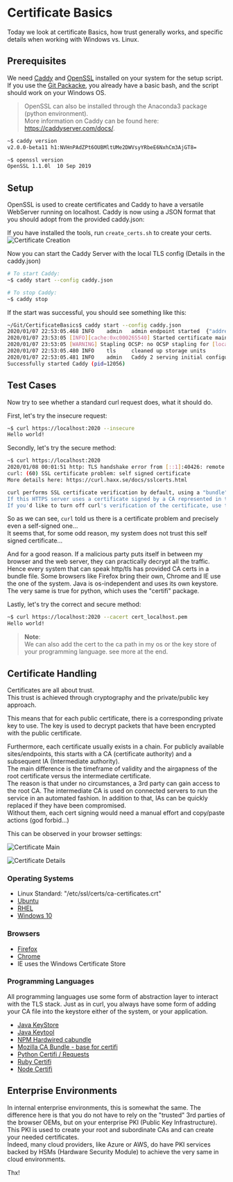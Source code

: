 # Certificate Basics

Today we look at certificate Basics, how trust generally works, and specific details when working with Windows vs. Linux.


## Prerequisites

We need [Caddy](https://github.com/caddyserver/caddy/releases) and [OpenSSL](https://github.com/openssl/openssl/releases) installed on your system for the setup script.
If you use the [Git Packacke](https://git-scm.com/download/win), you already have a basic bash, and the script should work on your Windows OS. 

> OpenSSL can also be installed through the Anaconda3 package (python environment).   
More information on Caddy can be found here: <https://caddyserver.com/docs/>.

```bash
~$ caddy version
v2.0.0-beta11 h1:NVHnPAdZPt6OUBMltUMe2DWVsyYRbeE6NxhCm3AjGT8=

~$ openssl version
OpenSSL 1.1.0l  10 Sep 2019
```


## Setup

OpenSSL is used to create certificates and Caddy to have a versatile WebServer running on localhost.
Caddy is now using a JSON format that you should adopt from the provided caddy.json:

If you have installed the tools, run `create_certs.sh` to create your certs.  
![Certificate Creation](images/CertificateCreation.png)

Now you can start the Caddy Server with the local TLS config (Details in the caddy.json)

```bash
# To start Caddy:
~$ caddy start --config caddy.json

# To stop Caddy:
~$ caddy stop
```

If the start was successful, you should see something like this:

```bash
~/Git/CertificateBasics$ caddy start --config caddy.json  
2020/01/07 22:53:05.468 INFO    admin   admin endpoint started  {"address": "localhost:2019", "enforce_origin": false, "origins": ["localhost:2019"]}
2020/01/07 23:53:05 [INFO][cache:0xc000265540] Started certificate maintenance routine
2020/01/07 23:53:05 [WARNING] Stapling OCSP: no OCSP stapling for [localhost]: no OCSP server specified in certificate
2020/01/07 22:53:05.480 INFO    tls     cleaned up storage units
2020/01/07 22:53:05.481 INFO    admin   Caddy 2 serving initial configuration
Successfully started Caddy (pid=12056)
```


## Test Cases

Now try to see whether a standard curl request does, what it should do.

First, let's try the insecure request:
```bash
~$ curl https://localhost:2020 --insecure
Hello world!
```

Secondly, let's try the secure method:
```bash
~$ curl https://localhost:2020
2020/01/08 00:01:51 http: TLS handshake error from [::1]:40426: remote error: tls: unknown certificate authority
curl: (60) SSL certificate problem: self signed certificate
More details here: https://curl.haxx.se/docs/sslcerts.html

curl performs SSL certificate verification by default, using a "bundle" of Certificate Authority (CA) public keys (CA certs). If the default bundle file isn't adequate, you can specify an alternate file using the --cacert option.
If this HTTPS server uses a certificate signed by a CA represented in the bundle, the certificate verification probably failed due to a problem with the certificate (it might be expired, or the name might not match the domain name in the URL).
If you'd like to turn off curl's verification of the certificate, use the -k (or --insecure) option.
```

So as we can see, `curl` told us there is a certificate problem and precisely even a self-signed one...  
It seems that, for some odd reason, my system does not trust this self signed certificate...

And for a good reason. If a malicious party puts itself in between my browser and the web server, they can practically decrypt all the traffic.  
Hence every system that can speak http/tls has provided CA certs in a bundle file. Some browsers like Firefox bring their own, Chrome and IE use the one of the system. Java is os-independent and uses its own keystore. The very same is true for python, which uses the "certifi" package.

Lastly, let's try the correct and secure method:
```bash
~$ curl https://localhost:2020 --cacert cert_localhost.pem  
Hello world!
```

> **Note**:   
We can also add the cert to the ca path in my os or the key store of your programming language. see more at the end.

## Certificate Handling

Certificates are all about trust.   
This trust is achieved through cryptography and the private/public key approach.

This means that for each public certificate, there is a corresponding private key to use. The key is used to decrypt packets that have been encrypted with the public certificate.

Furthermore, each certificate usually exists in a chain. For publicly available sites/endpoints, this starts with a CA (certificate authority) and a subsequent IA (Intermediate authority).  
The main difference is the timeframe of validity and the airgapness of the root certificate versus the intermediate certificate.  
The reason is that under no circumstances, a 3rd party can gain access to the root CA.
The intermediate CA is used on connected servers to run the service in an automated fashion. In addition to that, IAs can be quickly replaced if they have been compromised.  
Without them, each cert signing would need a manual effort and copy/paste actions (god forbid...)

This can be observed in your browser settings:

![Certificate Main](images/CertificateMain.png)

![Certificate Details](images/CertificateDetails.png)

### Operating Systems

- Linux Standard: "/etc/ssl/certs/ca-certificates.crt"
- [Ubuntu](https://help.ubuntu.com/lts/serverguide/certificates-and-security.html)
- [RHEL](https://access.redhat.com/documentation/en-US/Red_Hat_Certificate_System/8.0/html/Install_Guide/Configuring_a_CA.html)
- [Windows 10](https://docs.microsoft.com/en-us/previous-versions/windows/it-pro/windows-server-2008-R2-and-2008/cc754841(v=ws.11)?redirectedfrom=MSDN)

### Browsers

- [Firefox](https://www.mozilla.org/en-US/about/governance/policies/security-group/certs/)
- [Chrome](https://support.google.com/chrome/a/answer/6080885?hl=en)
- IE uses the Windows Certificate Store

### Programming Languages

All programming languages use some form of abstraction layer to interact with the TLS stack. Just as in curl, you always have some form of adding your CA file into the keystore either of the system, or your application.

- [Java KeyStore](https://docs.oracle.com/javase/7/docs/api/java/security/KeyStore.html)
- [Java Keytool](https://docs.oracle.com/javase/6/docs/technotes/tools/windows/keytool.html)
- [NPM Hardwired cabundle](https://github.com/nodejs/node/blob/master/src/node_root_certs.h)
- [Mozilla CA Bundle - base for certifi](https://wiki.mozilla.org/CA/Included_Certificates)
- [Python Certifi / Requests](https://github.com/certifi/python-certifi)
- [Ruby Certifi](https://github.com/certifi/ruby-certifi)
- [Node Certifi](https://github.com/certifi/node-certifi)


## Enterprise Environments

In internal enterprise environments, this is somewhat the same. The difference here is that you do not have to rely on the "trusted" 3rd parties of the browser OEMs, but on your enterprise PKI (Public Key Infrastructure).  
This PKI is used to create your root and subordinate CAs and can create your needed certificates.  
Indeed, many cloud providers, like Azure or AWS, do have PKI services backed by HSMs (Hardware Security Module) to achieve the very same in cloud environments.

Thx!
